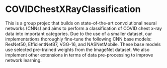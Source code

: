 # COVIDChestXRayClassification

This is a group projec that builds on state-of-the-art convolutional neural networks (CNNs) and aims to
perform a classification of COVID chest x-ray data into important categories. Due to the use of a smaller
dataset, our implementations thoroughly fine-tune the following CNN base models: ResNet50,
EfficientNetB7, VGG-16, and NASNetMobile. These base models use selected pre-trained weights from
the ImageNet dataset. We also implement other extensions in terms of data pre-processing to improve
network learning.
